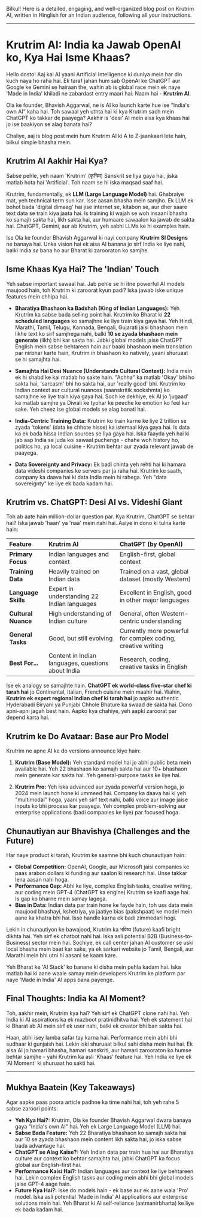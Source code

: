 Bilkul! Here is a detailed, engaging, and well-organized blog post on Krutrim AI, written in Hinglish for an Indian audience, following all your instructions.

---

# Krutrim AI: India ka Jawab OpenAI ko, Kya Hai Isme Khaas?

Hello dosto! Aaj kal AI yaani Artificial Intelligence ki duniya mein har din kuch naya ho raha hai. Ek taraf jahan hum sab OpenAI ke ChatGPT aur Google ke Gemini se hairaan the, wahin ab is global race mein ek naye 'Made in India' khiladi ne zabardast entry maari hai. Naam hai - **Krutrim AI**.

Ola ke founder, Bhavish Aggarwal, ne is AI ko launch karte hue ise "India's own AI" kaha hai. Toh sawaal yeh uthta hai ki kya Krutrim sach mein ChatGPT ko takkar de paayega? Aakhir is 'desi' AI mein aisa kya khaas hai jo ise baakiyon se alag banata hai?

Chaliye, aaj is blog post mein hum Krutrim AI ki A to Z-jaankaari lete hain, bilkul simple bhasha mein.

## Krutrim AI Aakhir Hai Kya?

Sabse pehle, yeh naam 'Krutrim' (कृत्रिम) Sanskrit se liya gaya hai, jiska matlab hota hai 'Artificial'. Toh naam se hi iska maqsad saaf hai.

Krutrim, fundamentally, ek **LLM (Large Language Model)** hai. Ghabraiye mat, yeh technical term sun kar. Isse aasan bhasha mein samjho. Ek LLM ek bohot bada 'digital dimaag' hai jise internet se, kitabon se, aur dher saare text data se train kiya jaata hai. Is training ki wajah se woh insaani bhasha ko samajh sakta hai, likh sakta hai, aur humaare sawaalon ka jawab de sakta hai. ChatGPT, Gemini, aur ab Krutrim, yeh sabhi LLMs ke hi examples hain.

Ise Ola ke founder Bhavish Aggarwal ki nayi company **Krutrim SI Designs** ne banaya hai. Unka vision hai ek aisa AI banana jo sirf India ke liye nahi, balki India *se* bana ho aur Bharat ki zarooraton ko samjhe.

## Isme Khaas Kya Hai? The 'Indian' Touch

Yeh sabse important sawaal hai. Jab pehle se hi itne powerful AI models maujood hain, toh Krutrim ki zaroorat kyun padi? Iska jawab iske unique features mein chhipa hai.

-   **Bharatiya Bhashaon ka Badshah (King of Indian Languages):** Yeh Krutrim ka sabse bada selling point hai. Krutrim ko Bharat ki **22 scheduled languages** ko samajhne ke liye train kiya gaya hai. Yeh Hindi, Marathi, Tamil, Telugu, Kannada, Bengali, Gujarati jaisi bhashaon mein likhe text ko sirf samjhega nahi, balki **10 se zyada bhashaon mein generate** (likh) bhi kar sakta hai. Jabki global models jaise ChatGPT English mein sabse behtareen hain aur baaki bhashaon mein translation par nirbhar karte hain, Krutrim in bhashaon ko natively, yaani shuruaat se hi samajhta hai.

-   **Samajhta Hai Desi Nuance (Understands Cultural Context):** India mein ek hi shabd ke kai matlab ho sakte hain. "Achha" ka matlab 'Okay' bhi ho sakta hai, 'sarcasm' bhi ho sakta hai, aur 'really good' bhi. Krutrim ko Indian context aur cultural nuances (saanskritik sookshmta) ko samajhne ke liye train kiya gaya hai. Soch ke dekhiye, ek AI jo 'jugaad' ka matlab samjhe ya Diwali ke tyohar ke peeche ke emotion ko feel kar sake. Yeh cheez ise global models se alag banati hai.

-   **India-Centric Training Data:** Krutrim ko train karne ke liye 2 trillion se zyada 'tokens' (data ke chhote hisse) ka istemaal kiya gaya hai. Is data ka ek bada hissa Indian sources se liya gaya hai. Iska faayda yeh hai ki jab aap India se juda koi sawaal puchenge - chahe woh history ho, politics ho, ya local cuisine - Krutrim behtar aur zyada relevant jawab de paayega.

-   **Data Sovereignty and Privacy:** Ek badi chinta yeh rehti hai ki hamara data videshi companies ke servers par ja raha hai. Krutrim ke saath, company ka daava hai ki data India mein hi rahega. Yeh "data sovereignty" ke liye ek bada kadam hai.

## Krutrim vs. ChatGPT: Desi AI vs. Videshi Giant

Toh ab aate hain million-dollar question par. Kya Krutrim, ChatGPT se behtar hai? Iska jawab 'haan' ya 'naa' mein nahi hai. Aaiye in dono ki tulna karte hain:

| Feature | Krutrim AI | ChatGPT (by OpenAI) |
| :--- | :--- | :--- |
| **Primary Focus** | Indian languages and context | English-first, global context |
| **Training Data** | Heavily trained on Indian data | Trained on a vast, global dataset (mostly Western) |
| **Language Skills** | Expert in understanding 22 Indian languages | Excellent in English, good in other major languages |
| **Cultural Nuance** | High understanding of Indian culture | General, often Western-centric understanding |
| **General Tasks** | Good, but still evolving | Currently more powerful for complex coding, creative writing |
| **Best For...** | Content in Indian languages, questions about India | Research, coding, creative tasks in English |

Ise ek analogy se samajhte hain. **ChatGPT ek world-class five-star chef ki tarah hai** jo Continental, Italian, French cuisine mein maahir hai. Wahin, **Krutrim ek expert regional Indian chef ki tarah hai** jo aapko authentic Hyderabadi Biryani ya Punjabi Chhole Bhature ka swaad de sakta hai. Dono apni-apni jagah best hain. Aapko kya chahiye, yeh aapki zaroorat par depend karta hai.

## Krutrim ke Do Avataar: Base aur Pro Model

Krutrim ne apne AI ke do versions announce kiye hain:

1.  **Krutrim (Base Model):** Yeh standard model hai jo abhi public beta mein available hai. Yeh 22 bhashaon ko samajh sakta hai aur 10+ bhashaon mein generate kar sakta hai. Yeh general-purpose tasks ke liye hai.

2.  **Krutrim Pro:** Yeh iska advanced aur zyada powerful version hoga, jo 2024 mein launch hone ki ummeed hai. Company ka daava hai ki yeh "multimodal" hoga, yaani yeh sirf text nahi, balki voice aur image jaise inputs ko bhi process kar paayega. Yeh complex problem-solving aur enterprise applications (badi companies ke liye) par focused hoga.

## Chunautiyan aur Bhavishya (Challenges and the Future)

Har naye product ki tarah, Krutrim ke saamne bhi kuch chunautiyan hain:

-   **Global Competition:** OpenAI, Google, aur Microsoft jaisi companies ke paas arabon dollars ki funding aur saalon ki research hai. Unse takkar lena aasan nahi hoga.
-   **Performance Gap:** Abhi ke liye, complex English tasks, creative writing, aur coding mein GPT-4 (ChatGPT ka engine) Krutrim se kaafi aage hai. Is gap ko bharne mein samay lagega.
-   **Bias in Data:** Indian data par train hone ke fayde hain, toh uss data mein maujood bhashayi, kshetriya, ya jaatiye bias (pakshpaat) ke model mein aane ka khatra bhi hai. Isse handle karna ek badi zimmedari hogi.

Lekin in chunautiyon ke bawajood, Krutrim ka भविष्य (future) kaafi bright dikhta hai. Yeh sirf ek chatbot nahi hai. Iska asli potential B2B (Business-to-Business) sector mein hai. Sochiye, ek call center jahan AI customer se uski local bhasha mein baat kar sake, ya ek sarkari website jo Tamil, Bengali, aur Marathi mein bhi utni hi aasani se kaam kare.

Yeh Bharat ke 'AI Stack' ko banane ki disha mein pehla kadam hai. Iska matlab hai ki aane waale samay mein developers Krutrim ke platform par naye 'Made in India' AI apps bana payenge.

## Final Thoughts: India ka AI Moment?

Toh, aakhir mein, Krutrim kya hai? Yeh sirf ek ChatGPT clone nahi hai. Yeh India ki AI aspirations ka ek mazboot pratinidhitva hai. Yeh ek statement hai ki Bharat ab AI mein sirf ek user nahi, balki ek creator bhi ban sakta hai.

Haan, abhi isey lamba safar tay karna hai. Performance mein abhi bhi sudhaar ki gunjaish hai. Lekin iski shuruaat bilkul sahi disha mein hui hai. Ek aisa AI jo hamari bhasha, hamari sanskriti, aur hamari zarooraton ko humse behtar samjhe - yahi Krutrim ka asli 'Khaas' feature hai. Yeh India ke liye ek 'AI Moment' ki shuruaat ho sakti hai.

---

## Mukhya Baatein (Key Takeaways)

Agar aapke paas poora article padhne ka time nahi hai, toh yeh rahe 5 sabse zaroori points:

-   **Yeh Kya Hai?:** Krutrim, Ola ke founder Bhavish Aggarwal dwara banaya gaya "India's own AI" hai. Yeh ek Large Language Model (LLM) hai.
-   **Sabse Bada Feature:** Yeh 22 Bharatiya bhashaon ko samajh sakta hai aur 10 se zyada bhashaon mein content likh sakta hai, jo iska sabse bada advantage hai.
-   **ChatGPT se Alag Kaise?:** Yeh Indian data par train hua hai aur Bharatiya culture aur context ko behtar samajhta hai, jabki ChatGPT ka focus global aur English-first hai.
-   **Performance Kaisi Hai?:** Indian languages aur context ke liye behtareen hai. Lekin complex English tasks aur coding mein abhi bhi global models jaise GPT-4 aage hain.
-   **Future Kya Hai?:** Iske do models hain - ek base aur ek aane wala 'Pro' model. Iska asli potential 'Made in India' AI applications aur enterprise solutions mein hai. Yeh Bharat ki AI self-reliance (aatmanirbharta) ke liye ek bada kadam hai.